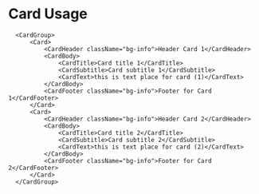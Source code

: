 # Card Usage

      <CardGroup>
          <Card>
              <CardHeader className="bg-info">Header Card 1</CardHeader>
              <CardBody>
                  <CardTitle>Card title 1</CardTitle>
                  <CardSubtitle>Card subtitle 1</CardSubtitle>
                  <CardText>this is text place for card (1)</CardText>
              </CardBody>
              <CardFooter className="bg-info">Footer for Card 1</CardFooter>
          </Card>
          <Card>
              <CardHeader className="bg-info">Header Card 2</CardHeader>
              <CardBody>
                  <CardTitle>Card title 2</CardTitle>
                  <CardSubtitle>Card subtitle 2</CardSubtitle>
                  <CardText>this is text place for card (2)</CardText>
              </CardBody>
              <CardFooter className="bg-info">Footer for Card 2</CardFooter>
          </Card>
      </CardGroup>     
      
